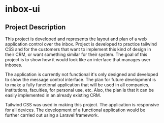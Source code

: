 # inbox-ui

## Project Description

This project is developed and represents the layout and plan of a web application control over the inbox. Project is developed to practice tailwind CSS and for the customers that want to implement this kind of design in their CRM, or want something similar for their system. The goal of this project is to show how it would look like an interface that manages user inboxes.

The application is currently not functional it's only designed and developed to show the message control interface. The plan for future development is to make a fully functional application that will be used in all companies, institutions, faculties, for personal use, etc. Also, the plan is that it can be easily implemented in an already existing CRM.

Tailwind CSS was used in making this project. The application is responsive for all devices. The development of a functional application would be further carried out using a Laravel framework.
